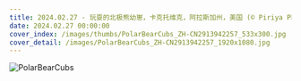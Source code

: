```yaml
---
title: 2024.02.27 - 玩耍的北极熊幼崽，卡克托维克，阿拉斯加州，美国 (© Piriya Photography/Getty Images)
date: 2024.02.27 00:00:00
cover_index: /images/thumbs/PolarBearCubs_ZH-CN2913942257_533x300.jpg
cover_detail: /images/PolarBearCubs_ZH-CN2913942257_1920x1080.jpg
---
```


![PolarBearCubs](/images/PolarBearCubs_ZH-CN2913942257_1920x1080.jpg)
